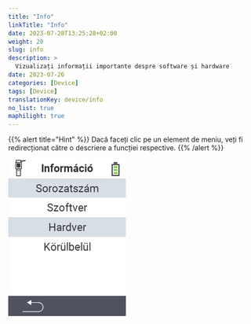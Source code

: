 ```yaml
---
title: "Info"
linkTitle: "Info"
date: 2023-07-28T13:25:28+02:00
weight: 20
slug: info
description: >
  Vizualizați informații importante despre software și hardware
date: 2023-07-26
categories: [Device]
tags: [Device]
translationKey: device/info
no_list: true
maphilight: true
---
```

{{% alert title="Hint" %}}
Dacă faceți clic pe un element de meniu, veți fi redirecționat către o descriere a funcției respective.
{{% /alert %}}

<img src="images/menu.png" alt="VitalControl Info" title="Info" usemap="#workmap" class="maphilight" />

<map name="workmap">
  <area shape="rect" coords="2,40,238,80" alt="Serial number" title="Pentru a obține numărul de serie al dispozitivului dvs. faceți clic aici&#10;Mausklick: zur Dokumentation" href="/en/docs/device/info/serial-number/">
  <area shape="rect" coords="2,80,238,120" alt="Software" title="Instrucțiunile pentru vizualizarea versiunii software-ului dvs. pot fi găsite aici&#10;Mausklick: zur Dokumentation" href="/en/docs/firmware/versions/">
  <area shape="rect" coords="2,120,238,160" alt="Hardware" title="Pentru a accesa informațiile hardware ale dispozitivului dvs. faceți clic aici&#10;Mausklick: zur Dokumentation" href="/en/docs/device/info/hardware/">
  <area shape="rect" coords="2,160,238,200" alt="About" title="Accesați informațiile despre furnizor&#10;Mausklick: zur Dokumentation" href="/en/docs/device/info/about/">

  <area shape="rect" coords="2,282,120,319" alt="Back" title="Reveniți la nivelul anterior&#10;Mouse click: open documentation" href="/en/docs/device/">
</map>
